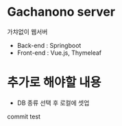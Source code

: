 # Gachanono server

가챠없이 웹서버

- Back-end : Springboot
- Front-end : Vue.js, Thymeleaf

# 추가로 해야할 내용

- DB 종류 선택 후 로컬에 셋업

commit test
